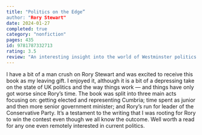 ```yaml
---
title: "Politics on the Edge”
author: "Rory Stewart"
date: 2024-01-27
completed: true
category: "nonfiction"
pages: 435
id: 9781787332713
rating: 3.5
review: "An interesting insight into the world of Westminster politics."
---
```


I have a bit of a man crush on Rory Stewart and was excited to receive this book as my leaving gift. I enjoyed it, although it is a bit of a depressing take on the state of UK politics and the way things work — and things have only got worse since Rory’s time. The book was split into three main acts focusing on: getting elected and representing Cumbria; time spent as junior and then more senior government minister; and Rory’s run for leader of the Conservative Party. It’s a testament to the writing that I was rooting for Rory to win the contest even though we all know the outcome. Well worth a read for any one even remotely interested in current politics.
